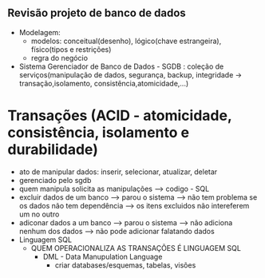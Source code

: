 ## Revisão projeto de banco de dados
* Modelagem:
   * modelos: conceitual(desenho), lógico(chave estrangeira), físico(tipos e restrições)
   * regra do negócio
* Sistema Gerenciador de Banco de Dados - SGDB : coleção de serviços(manipulação de dados, segurança, backup, integridade -> transação,isolamento, consistência,atomicidade,...)
  
# Transações (ACID - atomicidade, consistência, isolamento e durabilidade)
* ato de manipular dados: inserir, selecionar, atualizar, deletar
* gerenciado pelo sgdb
* quem manipula solicita as manipulações --> codigo - SQL
* excluir dados de um banco --> parou o sistema -->  não tem problema se os dados não tem dependência --> os itens excluidos não intereferem um no outro
* adiconar dados a um banco --> parou o sistema --> não adiciona nenhum dos dados --> não pode adicionar falatando dados 
* Linguagem SQL
    * QUEM OPERACIONALIZA AS TRANSAÇÕES É LINGUAGEM SQL
      * DML - Data Manupulation Language
          * criar databases/esquemas, tabelas, visões           
